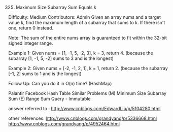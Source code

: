 325. Maximum Size Subarray Sum Equals k  

Difficulty: Medium
Contributors: Admin
Given an array nums and a target value k, find the maximum length of a subarray that sums to k. If there isn't one, return 0 instead.

Note:
The sum of the entire nums array is guaranteed to fit within the 32-bit signed integer range.

Example 1:
Given nums = [1, -1, 5, -2, 3], k = 3,
return 4. (because the subarray [1, -1, 5, -2] sums to 3 and is the longest)

Example 2:
Given nums = [-2, -1, 2, 1], k = 1,
return 2. (because the subarray [-1, 2] sums to 1 and is the longest)

Follow Up:
Can you do it in O(n) time? (HashMap)

Palantir Facebook
Hash Table
Similar Problems (M) Minimum Size Subarray Sum (E) Range Sum Query - Immutable



answer referred to : http://www.cnblogs.com/EdwardLiu/p/5104280.html

other references:
http://www.cnblogs.com/grandyang/p/5336668.html
http://www.cnblogs.com/grandyang/p/4952464.html
